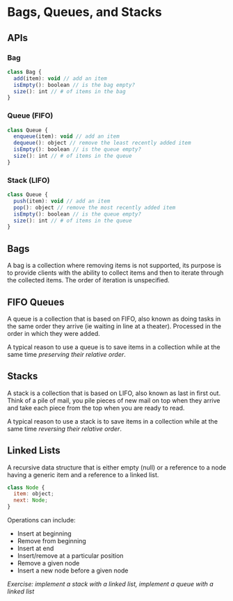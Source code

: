 # Bags, Queues, and Stacks

## APIs

### Bag
```javascript
class Bag {
  add(item): void // add an item
  isEmpty(): boolean // is the bag empty?
  size(): int // # of items in the bag
}
```

### Queue (FIFO)
```javascript
class Queue {
  enqueue(item): void // add an item
  dequeue(): object // remove the least recently added item
  isEmpty(): boolean // is the queue empty?
  size(): int // # of items in the queue
}
```

### Stack (LIFO)
```javascript
class Queue {
  push(item): void // add an item
  pop(): object // remove the most recently added item
  isEmpty(): boolean // is the queue empty?
  size(): int // # of items in the queue
}
```

## Bags

A bag is a collection where removing items is not supported, its purpose is to provide clients with the ability to collect items and then to iterate through the collected items. The order of iteration is unspecified.

## FIFO Queues

A queue is a collection that is based on FIFO, also known as doing tasks in the same order they arrive (ie waiting in line at a theater). Processed in the order in which they were added.

A typical reason to use a queue is to save items in a collection while at the same time *preserving their relative order*.

## Stacks

A stack is a collection that is based on LIFO, also known as last in first out. Think of a pile of mail, you pile pieces of new mail on top when they arrive and take each piece from the top when you are ready to read.

A typical reason to use a stack is to save items in a collection while at the same time *reversing their relative order*.

## Linked Lists

A recursive data structure that is either empty (null) or a reference to a node having a generic item and a reference to a linked list.

```javascript
class Node {
  item: object;
  next: Node;
}
```

Operations can include:
* Insert at beginning
* Remove from beginning
* Insert at end
* Insert/remove at a particular position
* Remove a given node
* Insert a new node before a given node

*Exercise: implement a stack with a linked list, implement a queue with a linked list*
